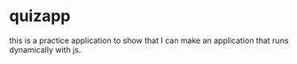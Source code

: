# quizapp


this is a practice application to show that I can make an application that runs dynamically with js. 
